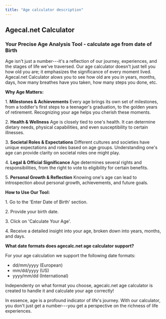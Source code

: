 ```yaml
---
title: "Age calculator description"
---
```


## Agecal.net Calculator
### Your Precise Age Analysis Tool - calculate age from date of Birth

Age isn't just a number---it's a reflection of our journey, experiences, and the stages of life we've traversed. Our age calculator doesn't just tell you how old you are; it emphasizes the significance of every moment lived. Agecal.net Calculator alows you to see how old are you in years, months, days, how many breathes have you taken, how many steps you done, etc.

**Why Age Matters:**

1\. **Milestones & Achievements** Every age brings its own set of milestones, from a toddler's first steps to a teenager's graduation, to the golden years of retirement. Recognizing your age helps you cherish these moments.

2\. **Health & Wellness** Age is closely tied to one's health. It can determine dietary needs, physical capabilities, and even susceptibility to certain illnesses.

3\. **Societal Roles & Expectations** Different cultures and societies have unique expectations and roles based on age groups. Understanding one's age can provide clarity on societal roles one might play.

4\. **Legal & Official Significance** Age determines several rights and responsibilities, from the right to vote to eligibility for certain benefits.

5\. **Personal Growth & Reflection** Knowing one's age can lead to introspection about personal growth, achievements, and future goals.

**How to Use Our Tool:**

1\. Go to the 'Enter Date of Birth' section.

2\. Provide your birth date.

3\. Click on 'Calculate Your Age'.

4\. Receive a detailed insight into your age, broken down into years, months, and days.

**What date formats does agecalc.net age calculator support?**

For your age calculation we support the following date formats:

 - dd/mm/yyyy (European)
 - mm/dd/yyyy (US)
 - yyyy/mm/dd (International)

Independenty on what format you choose, agecalc.net age calculator is created to handle it and calculate your age correctly!

In essence, age is a profound indicator of life's journey. With our calculator, you don't just get a number---you get a perspective on the richness of life experiences.
